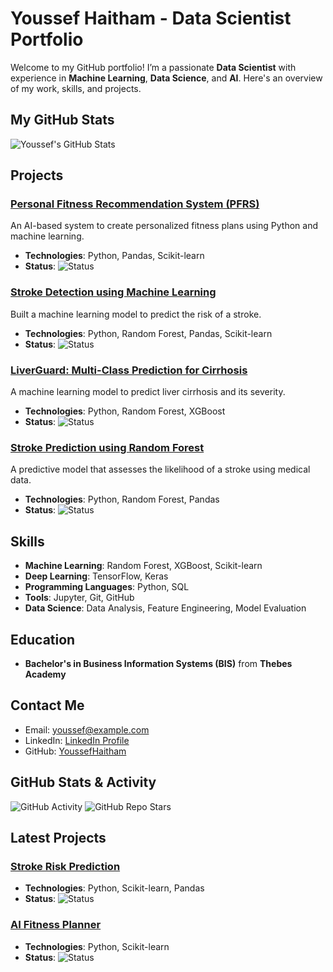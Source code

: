 # Youssef Haitham - Data Scientist Portfolio

Welcome to my GitHub portfolio! I’m a passionate **Data Scientist** with experience in **Machine Learning**, **Data Science**, and **AI**. Here's an overview of my work, skills, and projects.

## My GitHub Stats
![Youssef's GitHub Stats](https://github-readme-stats.vercel.app/api?username=Youssef-MokhtarDS&count_private=true&show_icons=true&hide=prs&theme=radical)

## Projects

### [Personal Fitness Recommendation System (PFRS)](https://github.com/YoussefHaitham/PFRS)
An AI-based system to create personalized fitness plans using Python and machine learning.
- **Technologies**: Python, Pandas, Scikit-learn
- **Status**: ![Status](https://img.shields.io/badge/Status-In%20Progress-yellow)

### [Stroke Detection using Machine Learning](https://github.com/Youssef-MokhtarDS/Stroke-Detection)
Built a machine learning model to predict the risk of a stroke.
- **Technologies**: Python, Random Forest, Pandas, Scikit-learn
- **Status**: ![Status](https://img.shields.io/badge/Status-Completed-green)

### [LiverGuard: Multi-Class Prediction for Cirrhosis](https://github.com/YoussefHaitham/LiverGuard)
A machine learning model to predict liver cirrhosis and its severity.
- **Technologies**: Python, Random Forest, XGBoost
- **Status**: ![Status](https://img.shields.io/badge/Status-In%20Progress-yellow)

### [Stroke Prediction using Random Forest](https://github.com/YoussefHaitham/Stroke_Detection)
A predictive model that assesses the likelihood of a stroke using medical data.
- **Technologies**: Python, Random Forest, Pandas
- **Status**: ![Status](https://img.shields.io/badge/Status-Completed-green)

## Skills
- **Machine Learning**: Random Forest, XGBoost, Scikit-learn
- **Deep Learning**: TensorFlow, Keras
- **Programming Languages**: Python, SQL
- **Tools**: Jupyter, Git, GitHub
- **Data Science**: Data Analysis, Feature Engineering, Model Evaluation

## Education
- **Bachelor's in Business Information Systems (BIS)** from **Thebes Academy**
## Contact Me
- Email: youssef@example.com
- LinkedIn: [LinkedIn Profile](https://www.linkedin.com/in/youssef-haitham/)
- GitHub: [YoussefHaitham](https://github.com/Youssef-MokhtarDS)

## GitHub Stats & Activity
![GitHub Activity](https://img.shields.io/github/followers/YoussefHaitham?label=Follow&style=social)
![GitHub Repo Stars](https://img.shields.io/github/stars/YoussefHaitham?label=Stars&style=social)

## Latest Projects
### [Stroke Risk Prediction](https://github.com/YoussefHaitham/Stroke-Prediction)
- **Technologies**: Python, Scikit-learn, Pandas
- **Status**: ![Status](https://img.shields.io/badge/Status-Completed-green)

### [AI Fitness Planner](https://github.com/YoussefHaitham/PFRS)
- **Technologies**: Python, Scikit-learn
- **Status**: ![Status](https://img.shields.io/badge/Status-In%20Progress-yellow)
